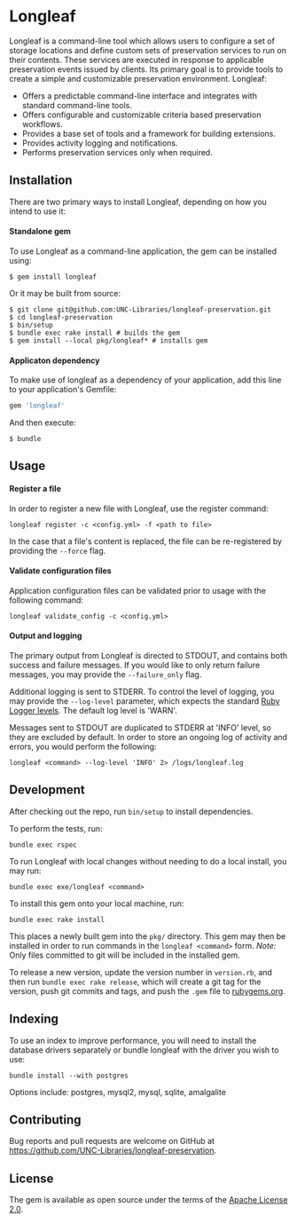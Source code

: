 # Longleaf
Longleaf is a command-line tool which allows users to configure a set of storage locations and define custom sets of preservation services to run on their contents. These services are executed in response to applicable preservation events issued by clients. Its primary goal is to provide tools to create a simple and customizable preservation environment.  Longleaf:

* Offers a predictable command-line interface and integrates with standard command-line tools.
* Offers configurable and customizable criteria based preservation workflows.
* Provides a base set of tools and a framework for building extensions.
* Provides activity logging and notifications.
* Performs preservation services only when required.

## Installation

There are two primary ways to install Longleaf, depending on how you intend to use it:

#### Standalone gem

To use Longleaf as a command-line application, the gem can be installed using:

```
$ gem install longleaf
```

Or it may be built from source:

```
$ git clone git@github.com:UNC-Libraries/longleaf-preservation.git
$ cd longleaf-preservation
$ bin/setup
$ bundle exec rake install # builds the gem
$ gem install --local pkg/longleaf* # installs gem
```

#### Applicaton dependency

To make use of longleaf as a dependency of your application, add this line to your application's Gemfile:

```ruby
gem 'longleaf'
```

And then execute:

```
$ bundle
```

## Usage

#### Register a file
In order to register a new file with Longleaf, use the register command:

```
longleaf register -c <config.yml> -f <path to file>
```

In the case that a file's content is replaced, the file can be re-registered by providing the `--force` flag.

#### Validate configuration files
Application configuration files can be validated prior to usage with the following command:

```
longleaf validate_config -c <config.yml>
```

#### Output and logging

The primary output from Longleaf is directed to STDOUT, and contains both success and failure messages. If you would like to only return failure messages, you may provide the `--failure_only` flag.

Additional logging is sent to STDERR. To control the level of logging, you may provide the `--log-level` parameter, which expects the standard [Ruby Logger levels](https://ruby-doc.org/stdlib-2.4.0/libdoc/logger/rdoc/Logger.html). The default log level is 'WARN'.

Messages sent to STDOUT are duplicated to STDERR at 'INFO' level, so they are excluded by default. In order to store an ongoing log of activity and errors, you would perform the following:

```
longleaf <command> --log-level 'INFO' 2> /logs/longleaf.log
```

## Development

After checking out the repo, run `bin/setup` to install dependencies. 

To perform the tests, run:
```
bundle exec rspec
```

To run Longleaf with local changes without needing to do a local install, you may run:
```
bundle exec exe/longleaf <command>
```

To install this gem onto your local machine, run:
```
bundle exec rake install
```

This places a newly built gem into the `pkg/` directory. This gem may then be installed in order to run commands in the `longleaf <command>` form.
_Note:_ Only files committed to git will be included in the installed gem.

To release a new version, update the version number in `version.rb`, and then run `bundle exec rake release`, which will create a git tag for the version, push git commits and tags, and push the `.gem` file to [rubygems.org](https://rubygems.org).

## Indexing
To use an index to improve performance, you will need to install the database drivers separately or bundle longleaf with the driver you wish to use:

```
bundle install --with postgres
```

Options include: postgres, mysql2, mysql, sqlite, amalgalite

## Contributing

Bug reports and pull requests are welcome on GitHub at https://github.com/UNC-Libraries/longleaf-preservation.


## License

The gem is available as open source under the terms of the [Apache License 2.0](http://www.apache.org/licenses/LICENSE-2.0).


